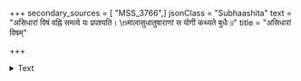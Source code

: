 +++
secondary_sources = [ "MSS_3766",]
jsonClass = "Subhaashita"
text = "असिधारां विषं वह्निं समत्वे यः प्रपश्यति।  \nमालासुधातुषाराणां स योगी कथ्यते बुधैः॥"
title = "असिधारां विषम्"

+++

<details><summary>Text</summary>

असिधारां विषं वह्निं समत्वे यः प्रपश्यति।  
मालासुधातुषाराणां स योगी कथ्यते बुधैः॥
</details>
